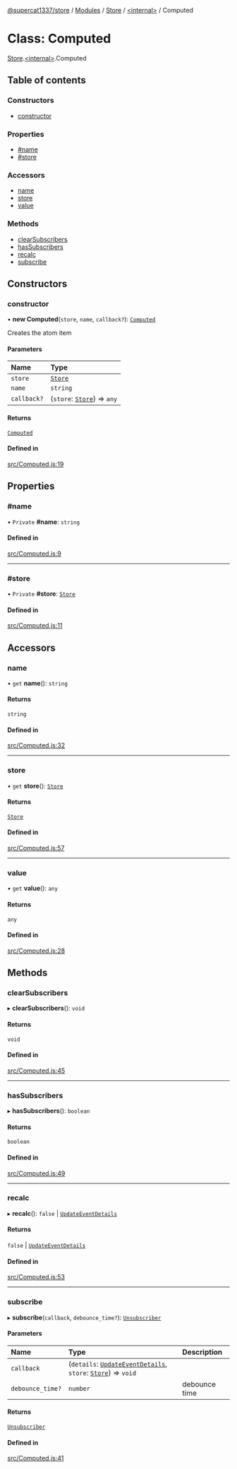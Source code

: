 [@supercat1337/store](../README.md) / [Modules](../modules.md) / [Store](../modules/Store.md) / [\<internal\>](../modules/Store._internal_.md) / Computed

# Class: Computed

[Store](../modules/Store.md).[\<internal\>](../modules/Store._internal_.md).Computed

## Table of contents

### Constructors

- [constructor](Store._internal_.Computed.md#constructor)

### Properties

- [#name](Store._internal_.Computed.md##name)
- [#store](Store._internal_.Computed.md##store)

### Accessors

- [name](Store._internal_.Computed.md#name)
- [store](Store._internal_.Computed.md#store)
- [value](Store._internal_.Computed.md#value)

### Methods

- [clearSubscribers](Store._internal_.Computed.md#clearsubscribers)
- [hasSubscribers](Store._internal_.Computed.md#hassubscribers)
- [recalc](Store._internal_.Computed.md#recalc)
- [subscribe](Store._internal_.Computed.md#subscribe)

## Constructors

### constructor

• **new Computed**(`store`, `name`, `callback?`): [`Computed`](Store._internal_.Computed.md)

Creates the atom item

#### Parameters

| Name | Type |
| :------ | :------ |
| `store` | [`Store`](Store.Store.md) |
| `name` | `string` |
| `callback?` | (`store`: [`Store`](Store.Store.md)) => `any` |

#### Returns

[`Computed`](Store._internal_.Computed.md)

#### Defined in

[src/Computed.js:19](https://github.com/supercat911/store/blob/48d5d4d0b6f0b0257b295b5d9bb4d55fc85a0989/src/Computed.js#L19)

## Properties

### #name

• `Private` **#name**: `string`

#### Defined in

[src/Computed.js:9](https://github.com/supercat911/store/blob/48d5d4d0b6f0b0257b295b5d9bb4d55fc85a0989/src/Computed.js#L9)

___

### #store

• `Private` **#store**: [`Store`](Store.Store.md)

#### Defined in

[src/Computed.js:11](https://github.com/supercat911/store/blob/48d5d4d0b6f0b0257b295b5d9bb4d55fc85a0989/src/Computed.js#L11)

## Accessors

### name

• `get` **name**(): `string`

#### Returns

`string`

#### Defined in

[src/Computed.js:32](https://github.com/supercat911/store/blob/48d5d4d0b6f0b0257b295b5d9bb4d55fc85a0989/src/Computed.js#L32)

___

### store

• `get` **store**(): [`Store`](Store.Store.md)

#### Returns

[`Store`](Store.Store.md)

#### Defined in

[src/Computed.js:57](https://github.com/supercat911/store/blob/48d5d4d0b6f0b0257b295b5d9bb4d55fc85a0989/src/Computed.js#L57)

___

### value

• `get` **value**(): `any`

#### Returns

`any`

#### Defined in

[src/Computed.js:28](https://github.com/supercat911/store/blob/48d5d4d0b6f0b0257b295b5d9bb4d55fc85a0989/src/Computed.js#L28)

## Methods

### clearSubscribers

▸ **clearSubscribers**(): `void`

#### Returns

`void`

#### Defined in

[src/Computed.js:45](https://github.com/supercat911/store/blob/48d5d4d0b6f0b0257b295b5d9bb4d55fc85a0989/src/Computed.js#L45)

___

### hasSubscribers

▸ **hasSubscribers**(): `boolean`

#### Returns

`boolean`

#### Defined in

[src/Computed.js:49](https://github.com/supercat911/store/blob/48d5d4d0b6f0b0257b295b5d9bb4d55fc85a0989/src/Computed.js#L49)

___

### recalc

▸ **recalc**(): ``false`` \| [`UpdateEventDetails`](Store.UpdateEventDetails.md)

#### Returns

``false`` \| [`UpdateEventDetails`](Store.UpdateEventDetails.md)

#### Defined in

[src/Computed.js:53](https://github.com/supercat911/store/blob/48d5d4d0b6f0b0257b295b5d9bb4d55fc85a0989/src/Computed.js#L53)

___

### subscribe

▸ **subscribe**(`callback`, `debounce_time?`): [`Unsubscriber`](../modules/Store.md#unsubscriber)

#### Parameters

| Name | Type | Description |
| :------ | :------ | :------ |
| `callback` | (`details`: [`UpdateEventDetails`](Store.UpdateEventDetails.md), `store`: [`Store`](Store.Store.md)) => `void` |  |
| `debounce_time?` | `number` | debounce time |

#### Returns

[`Unsubscriber`](../modules/Store.md#unsubscriber)

#### Defined in

[src/Computed.js:41](https://github.com/supercat911/store/blob/48d5d4d0b6f0b0257b295b5d9bb4d55fc85a0989/src/Computed.js#L41)
